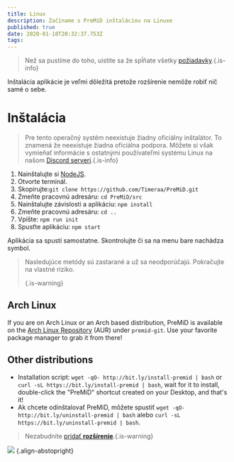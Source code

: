 ```yaml
---
title: Linux
description: Začíname s PreMiD inštaláciou na Linuxe
published: true
date: 2020-01-18T20:32:37.753Z
tags:
---
```


> Než sa pustíme do toho, uistite sa že spĺňate všetky [požiadavky](/install/requirements).{.is-info}

Inštalácia aplikácie je veľmi dôležitá pretože rozšírenie nemôže robiť nič samé o sebe.

# Inštalácia
> Pre tento operačný systém neexistuje žiadny oficiálny inštalátor. To znamená že neexistuje žiadna oficiálna podpora. Môžete si však vymieňať informácie s ostatnými používateľmi systému Linux na našom [Discord serveri](https://discord.gg/premid/).{.is-info}

1. Nainštalujte si [NodeJS](https://nodejs.org/en/).
2. Otvorte terminál.
3. Skopírujte:`git clone https://github.com/Timeraa/PreMiD.git`
4. Zmeňte pracovnú adresáru: `cd PreMiD/src`
5. Nainštalujte závislosti a aplikáciu: `npm install`
6. Zmeňte pracovnú adresáru: `cd ..`
7. Vpíšte: `npm run init`
8. Spusťte aplikáciu: `npm start`

Aplikácia sa spustí samostatne. Skontrolujte či sa na menu bare nachádza symbol.

> Nasledujúce metódy sú zastarané a už sa neodporúčajú. Pokračujte na vlastné riziko. 
> 
> {.is-warning}

## Arch Linux
If you are on Arch Linux or an Arch based distribution, PreMiD is available on the [Arch Linux Repository](https://aur.archlinux.org/packages/premid-git/) (AUR) under `premid-git`. Use your favorite package manager to grab it from there!

## Other distributions
- Installation script: `wget -qO- http://bit.ly/install-premid | bash` or `curl -sL https://bit.ly/install-premid | bash`, wait for it to install, double-click the "PreMiD" shortcut created on your Desktop, and that's it!
- Ak chcete odinštalovať PreMiD, môžete spustiť `wget -qO- http://bit.ly/uninstall-premid | bash` alebo `curl -sL https://bit.ly/uninstall-premid | bash`.

> Nezabudnite [pridať **rozšírenie**](/install).{.is-warning}

![](https://a.icons8.com/TqgWTTfw/Oy7xHF/svg.svg) {.align-abstopright}